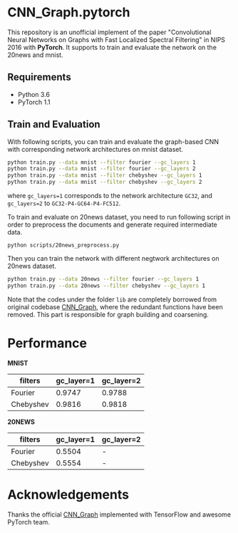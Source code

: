 # CNN_Graph.pytorch

This repository is an unofficial implement of the paper "Convolutional Neural Networks on Graphs with Fast Localized Spectral Filtering" in NIPS 2016 with **PyTorch**. It supports to train and evaluate the network on the 20news and mnist.

## Requirements

- Python 3.6
- PyTorch 1.1

## Train and Evaluation

With following scripts, you can train and evaluate the graph-based CNN with corresponding network architectures on mnist dataset.

```bash
python train.py --data mnist --filter fourier --gc_layers 1
python train.py --data mnist --filter fourier --gc_layers 2
python train.py --data mnist --filter chebyshev --gc_layers 1
python train.py --data mnist --filter chebyshev --gc_layers 2
```
where `gc_layers=1` corresponds to the network architecture `GC32`, and `gc_layers=2` to `GC32-P4-GC64-P4-FC512`.

To train and evaluate on 20news dataset, you need to run following script in order to preprocess the documents and generate required intermediate data.

```
python scripts/20news_preprocess.py
```

Then you can train the network with different negtwork architectures on 20news dataset.

```bash
python train.py --data 20news --filter fourier --gc_layers 1
python train.py --data 20news --filter chebyshev --gc_layers 1
```

Note that the codes under the folder `lib` are completely borrowed from original codebase [CNN_Graph](https://github.com/mdeff/cnn_graph), where the redundant functions have been removed. This part is responsible for graph building and coarsening. 

# Performance 

**MNIST**

| filters   | gc_layer=1 | gc_layer=2 |
| --------- | ---------- | ---------- |
| Fourier   |   0.9747   |   0.9788   |
| Chebyshev |   0.9816   |   0.9818   |

**20NEWS**

| filters   | gc_layer=1 | gc_layer=2 |
| --------- | ---------- | ---------- |
| Fourier   |   0.5504   |     -      |
| Chebyshev |   0.5554   |     -      |

# Acknowledgements

Thanks the official [CNN_Graph](https://github.com/mdeff/cnn_graph) implemented with TensorFlow and awesome PyTorch team.
